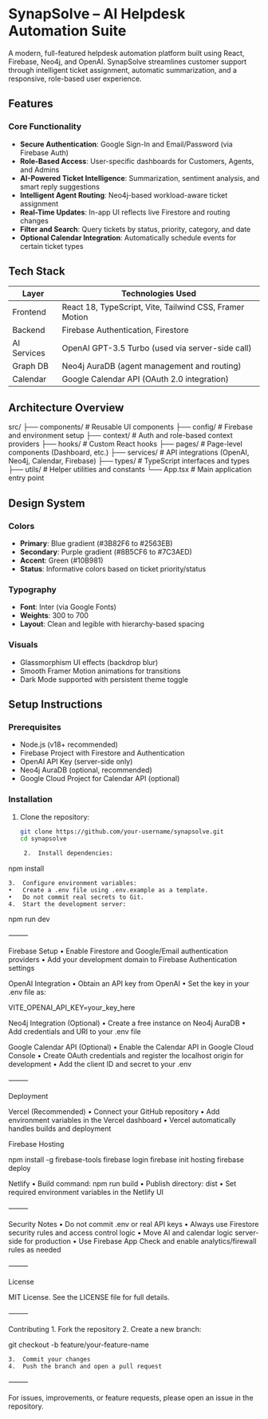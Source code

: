 # SynapSolve – AI Helpdesk Automation Suite

A modern, full-featured helpdesk automation platform built using React, Firebase, Neo4j, and OpenAI. SynapSolve streamlines customer support through intelligent ticket assignment, automatic summarization, and a responsive, role-based user experience.

## Features

### Core Functionality
- **Secure Authentication**: Google Sign-In and Email/Password (via Firebase Auth)
- **Role-Based Access**: User-specific dashboards for Customers, Agents, and Admins
- **AI-Powered Ticket Intelligence**: Summarization, sentiment analysis, and smart reply suggestions
- **Intelligent Agent Routing**: Neo4j-based workload-aware ticket assignment
- **Real-Time Updates**: In-app UI reflects live Firestore and routing changes
- **Filter and Search**: Query tickets by status, priority, category, and date
- **Optional Calendar Integration**: Automatically schedule events for certain ticket types

## Tech Stack

| Layer        | Technologies Used                                |
|--------------|---------------------------------------------------|
| Frontend     | React 18, TypeScript, Vite, Tailwind CSS, Framer Motion |
| Backend      | Firebase Authentication, Firestore               |
| AI Services  | OpenAI GPT-3.5 Turbo (used via server-side call) |
| Graph DB     | Neo4j AuraDB (agent management and routing)      |
| Calendar     | Google Calendar API (OAuth 2.0 integration)      |

## Architecture Overview

src/
├── components/        # Reusable UI components
├── config/            # Firebase and environment setup
├── context/           # Auth and role-based context providers
├── hooks/             # Custom React hooks
├── pages/             # Page-level components (Dashboard, etc.)
├── services/          # API integrations (OpenAI, Neo4j, Calendar, Firebase)
├── types/             # TypeScript interfaces and types
├── utils/             # Helper utilities and constants
└── App.tsx            # Main application entry point

## Design System

### Colors
- **Primary**: Blue gradient (#3B82F6 to #2563EB)
- **Secondary**: Purple gradient (#8B5CF6 to #7C3AED)
- **Accent**: Green (#10B981)
- **Status**: Informative colors based on ticket priority/status

### Typography
- **Font**: Inter (via Google Fonts)
- **Weights**: 300 to 700
- **Layout**: Clean and legible with hierarchy-based spacing

### Visuals
- Glassmorphism UI effects (backdrop blur)
- Smooth Framer Motion animations for transitions
- Dark Mode supported with persistent theme toggle

## Setup Instructions

### Prerequisites
- Node.js (v18+ recommended)
- Firebase Project with Firestore and Authentication
- OpenAI API Key (server-side only)
- Neo4j AuraDB (optional, recommended)
- Google Cloud Project for Calendar API (optional)

### Installation

1. Clone the repository:
   ```bash
   git clone https://github.com/your-username/synapsolve.git
   cd synapsolve

	2.	Install dependencies:

npm install


	3.	Configure environment variables:
	•	Create a .env file using .env.example as a template.
	•	Do not commit real secrets to Git.
	4.	Start the development server:

npm run dev



⸻

Firebase Setup
	•	Enable Firestore and Google/Email authentication providers
	•	Add your development domain to Firebase Authentication settings

OpenAI Integration
	•	Obtain an API key from OpenAI
	•	Set the key in your .env file as:

VITE_OPENAI_API_KEY=your_key_here



Neo4j Integration (Optional)
	•	Create a free instance on Neo4j AuraDB
	•	Add credentials and URI to your .env file

Google Calendar API (Optional)
	•	Enable the Calendar API in Google Cloud Console
	•	Create OAuth credentials and register the localhost origin for development
	•	Add the client ID and secret to your .env

⸻

Deployment

Vercel (Recommended)
	•	Connect your GitHub repository
	•	Add environment variables in the Vercel dashboard
	•	Vercel automatically handles builds and deployment

Firebase Hosting

npm install -g firebase-tools
firebase login
firebase init hosting
firebase deploy

Netlify
	•	Build command: npm run build
	•	Publish directory: dist
	•	Set required environment variables in the Netlify UI

⸻

Security Notes
	•	Do not commit .env or real API keys
	•	Always use Firestore security rules and access control logic
	•	Move AI and calendar logic server-side for production
	•	Use Firebase App Check and enable analytics/firewall rules as needed

⸻

License

MIT License. See the LICENSE file for full details.

⸻

Contributing
	1.	Fork the repository
	2.	Create a new branch:

git checkout -b feature/your-feature-name


	3.	Commit your changes
	4.	Push the branch and open a pull request

⸻

For issues, improvements, or feature requests, please open an issue in the repository.


